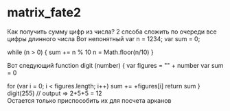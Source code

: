 # matrix_fate2

  Как получить сумму цифр из числа?
2 спсоба сложить по очереди все цифры длинного числа
  Вот непонятный
var n = 1234;
var sum = 0;

while (n > 0) {
    sum += n % 10
    n = Math.floor(n/10)
}

Вот следующий
function digit (number) {
  var figures = "" + number
  var sum = 0

  for (var i = 0; i < figures.length; i++) 
    sum += +figures[i]
  return sum
}
digit(255) // output => 2+5+5 = 12
\
Остается только приспособить их для посчета арканов
